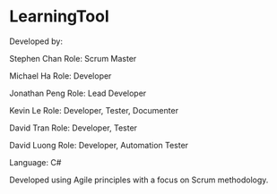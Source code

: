 # LearningTool

Developed by:

Stephen Chan
Role: Scrum Master

Michael Ha
Role: Developer

Jonathan Peng
Role: Lead Developer

Kevin Le
Role: Developer, Tester, Documenter

David Tran
Role: Developer, Tester

David Luong
Role: Developer, Automation Tester

Language:
C#

Developed using Agile principles with a focus on Scrum methodology.
